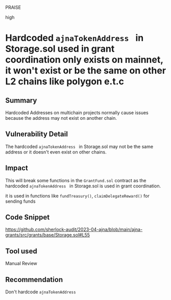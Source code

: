 PRAISE

high

# Hardcoded `ajnaTokenAddress ` in Storage.sol used in grant coordination only exists on mainnet, it won't exist or be the same on other L2 chains like polygon e.t.c

## Summary
Hardcoded Addresses on multichain projects normally cause issues because the address may not exist on another chain.

## Vulnerability Detail
The hardcoded `ajnaTokenAddress ` in Storage.sol may not be the same address or it doesn't even exist on other chains. 

## Impact
This will break some functions in the `GrantFund.sol` contract as the hardcoded `ajnaTokenAddress ` in Storage.sol is used in grant coordination.

it is used in functions like `fundTreasury()`, `claimDelegateReward()` for sending funds 
## Code Snippet
https://github.com/sherlock-audit/2023-04-ajna/blob/main/ajna-grants/src/grants/base/Storage.sol#L55
## Tool used

Manual Review

## Recommendation

Don't hardcode `ajnaTokenAddress ` 